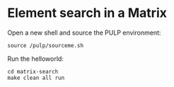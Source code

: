 # Element search in a Matrix

Open a new shell and source the PULP environment:
~~~~~shell
source /pulp/sourceme.sh
~~~~~

Run the helloworld:
~~~~~shell
cd matrix-search
make clean all run
~~~~~
